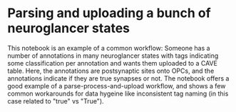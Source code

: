 # Parsing and uploading a bunch of neuroglancer states

This notebook is an example of a common workflow: Someone has a number of annotations in many neuroglancer states with tags indicating some classification per annotation and wants them uploaded to a CAVE table.
Here, the annotations are postsynaptic sites onto OPCs, and the annotations indicate if they are true synapses or not.
The notebook offers a good example of a parse-process-and-upload workflow, and shows a few common workarounds for data hygeine like inconsistent tag naming (in this case related to "true" vs "True").

